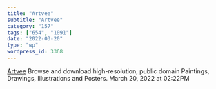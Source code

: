 ```yaml
---
title: "Artvee"
subtitle: "Artvee"
category: "157"
tags: ["654", "1091"]
date: "2022-03-20"
type: "wp"
wordpress_id: 3368
---
```

[ Artvee](https://artvee.com/)
 Browse and download high-resolution, public domain Paintings, Drawings, Illustrations and Posters.
March 20, 2022 at 02:22PM
